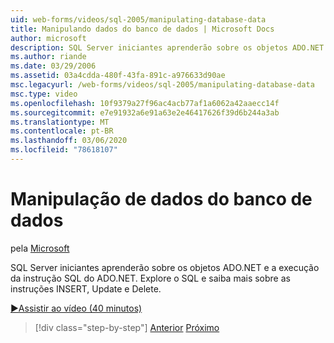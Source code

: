 ```yaml
---
uid: web-forms/videos/sql-2005/manipulating-database-data
title: Manipulando dados do banco de dados | Microsoft Docs
author: microsoft
description: SQL Server iniciantes aprenderão sobre os objetos ADO.NET e a execução da instrução SQL do ADO.NET. Explore o SQL e saiba mais sobre inserir, atualizar e excluir Sta...
ms.author: riande
ms.date: 03/29/2006
ms.assetid: 03a4cdda-480f-43fa-891c-a976633d90ae
msc.legacyurl: /web-forms/videos/sql-2005/manipulating-database-data
msc.type: video
ms.openlocfilehash: 10f9379a27f96ac4acb77af1a6062a42aaecc14f
ms.sourcegitcommit: e7e91932a6e91a63e2e46417626f39d6b244a3ab
ms.translationtype: MT
ms.contentlocale: pt-BR
ms.lasthandoff: 03/06/2020
ms.locfileid: "78618107"
---
```

# <a name="manipulating-database-data"></a>Manipulação de dados do banco de dados

pela [Microsoft](https://github.com/microsoft)

SQL Server iniciantes aprenderão sobre os objetos ADO.NET e a execução da instrução SQL do ADO.NET. Explore o SQL e saiba mais sobre as instruções INSERT, Update e Delete.

[&#9654;Assistir ao vídeo (40 minutos)](https://channel9.msdn.com/Blogs/ASP-NET-Site-Videos/manipulating-database-data)

> [!div class="step-by-step"]
> [Anterior](designing-relational-database-tables.md)
> [Próximo](more-structured-query-language.md)
